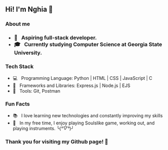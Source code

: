 <h2> Hi! I'm Nghia 👋 </h2>

<h3> About me <h3>

- 🌱 &nbsp; Aspiring full-stack developer.
- 🎓 &nbsp; Currently studying Computer Science at Georgia State University.

<h3> Tech Stack </h3>

- 💻 &nbsp; Programming Language: Python | HTML | CSS | JavaScript | C
- 💾 &nbsp; Frameworks and Libraries: Express.js | Node.js | EJS
- 🔧 &nbsp; Tools: Git, Postman

<h3> Fun Facts </h3>

- 📚 &nbsp; I love learning new technologies and constantly improving my skills
- 🧩 &nbsp; In my free time, I enjoy playing Soulslike game, working out, and playing instruments. ╰(*°▽°*)╯

<h3> Thank you for visiting my Github page! 👋 </h3>
